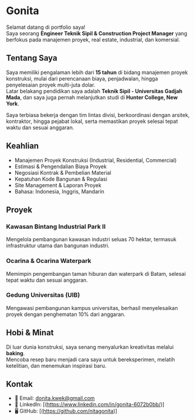 # Gonita

Selamat datang di portfolio saya!  
Saya seorang **Engineer Teknik Sipil & Construction Project Manager** yang berfokus pada manajemen proyek, real estate, industrial, dan komersial.

## Tentang Saya

Saya memiliki pengalaman lebih dari **15 tahun** di bidang manajemen proyek konstruksi, mulai dari perencanaan biaya, penjadwalan, hingga penyelesaian proyek multi-juta dolar.  
Latar belakang pendidikan saya adalah **Teknik Sipil - Universitas Gadjah Mada**, dan saya juga pernah melanjutkan studi di **Hunter College, New York**.  

Saya terbiasa bekerja dengan tim lintas divisi, berkoordinasi dengan arsitek, kontraktor, hingga pejabat lokal, serta memastikan proyek selesai tepat waktu dan sesuai anggaran.  

## Keahlian

- Manajemen Proyek Konstruksi (Industrial, Residential, Commercial)  
- Estimasi & Pengendalian Biaya Proyek  
- Negosiasi Kontrak & Pembelian Material  
- Kepatuhan Kode Bangunan & Regulasi  
- Site Management & Laporan Proyek  
- Bahasa: Indonesia, Inggris, Mandarin  

## Proyek

### Kawasan Bintang Industrial Park II
Mengelola pembangunan kawasan industri seluas 70 hektar, termasuk infrastruktur utama dan bangunan industri.

### Ocarina & Ocarina Waterpark
Memimpin pengembangan taman hiburan dan waterpark di Batam, selesai tepat waktu dan sesuai anggaran.

### Gedung Universitas (UIB)
Mengawasi pembangunan kampus universitas, berhasil menyelesaikan proyek dengan penghematan 10% dari anggaran.

## Hobi & Minat

Di luar dunia konstruksi, saya senang menyalurkan kreativitas melalui **baking**.  
Mencoba resep baru menjadi cara saya untuk bereksperimen, melatih ketelitian, dan menemukan inspirasi baru.  

## Kontak

- 📧 Email: donita.kwek@gmail.com  
- 💼 LinkedIn: [(https://www.linkedin.com/in/gonita-6072b0bb/)]
- 🖥 GitHub: [(https://github.com/nitagonita)]
  


